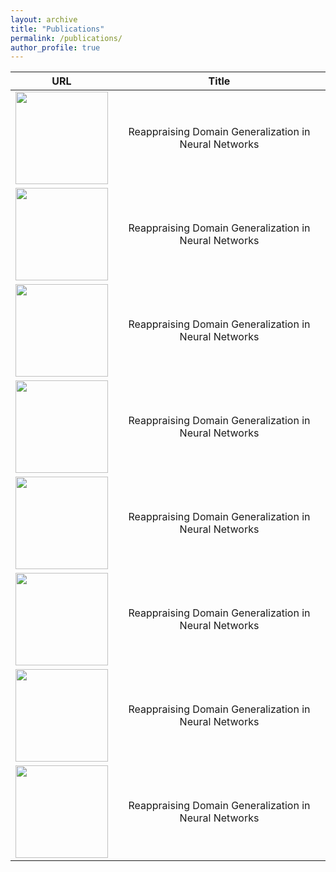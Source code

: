 ```yaml
---
layout: archive
title: "Publications"
permalink: /publications/
author_profile: true
---
```


<!-- |![An image](/images/foo-bar-identity-th.jpg) | Reappraising Domain Generalization in Neural Networks  | -->
<!-- |---|---| -->


URL             |  Title
:-------------------------:|:-------------------------:
[<img src="/images/foo-bar-identity-th.jpg" width="148">](https://arxiv.org/pdf/2110.07981.pdf)  | Reappraising Domain Generalization in Neural Networks
[<img src="/images/foo-bar-identity-th.jpg" width="148">](https://arxiv.org/pdf/2110.07981.pdf)  | Reappraising Domain Generalization in Neural Networks
[<img src="/images/foo-bar-identity-th.jpg" width="148">](https://arxiv.org/pdf/2110.07981.pdf)  | Reappraising Domain Generalization in Neural Networks
[<img src="/images/foo-bar-identity-th.jpg" width="148">](https://arxiv.org/pdf/2110.07981.pdf)  | Reappraising Domain Generalization in Neural Networks
[<img src="/images/foo-bar-identity-th.jpg" width="148">](https://arxiv.org/pdf/2110.07981.pdf)  | Reappraising Domain Generalization in Neural Networks
[<img src="/images/foo-bar-identity-th.jpg" width="148">](https://arxiv.org/pdf/2110.07981.pdf)  | Reappraising Domain Generalization in Neural Networks
[<img src="/images/foo-bar-identity-th.jpg" width="148">](https://arxiv.org/pdf/2110.07981.pdf)  | Reappraising Domain Generalization in Neural Networks
[<img src="/images/foo-bar-identity-th.jpg" width="148">](https://arxiv.org/pdf/2110.07981.pdf)  | Reappraising Domain Generalization in Neural Networks







<!-- {% if author.googlescholar %}
  You can also find my articles on <u><a href="{{author.googlescholar}}">my Google Scholar profile</a>.</u>
{% endif %}

{% include base_path %}

{% for post in site.publications reversed %}
  {% include archive-single.html %}
{% endfor %} -->
